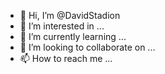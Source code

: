 - 👋 Hi, I’m @DavidStadion
- 👀 I’m interested in ...
- 🌱 I’m currently learning ...
- 💞️ I’m looking to collaborate on ...
- 📫 How to reach me ...

<!---
DavidStadion/DavidStadion is a ✨ special ✨ repository because its `README.md` (this file) appears on your GitHub profile.
You can click the Preview link to take a look at your changes.
--->

